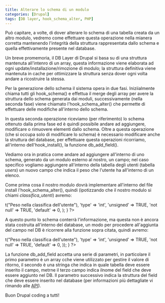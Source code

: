 ```yaml
---
title: Alterare lo schema di un modulo
categories: [Drupal]
tags: [DB layer, hook_schema_alter, PHP]
---
```

Può capitare, a volte, di dover alterare lo schema di una tabella creata da un altro modulo, vedremo come effettuare questa operazione nella mianera corretta mantenendo l'integrità della struttura rappresentata dallo schema e quella effettivamente presente nel database.
<!--break-->
Un breve promemoria, il DB Layer di Drupal si basa su di una struttura mantenuta all'intenro di un array, questa informazione viene elaborata ad ogni update/installazione/rimozione di modulo; la struttura definitiva viene mantenuta in cache per ottimizzare la struttura senza dover ogni volta andare a ricostruire la stessa.

Per la generazione dello schema il sistema opera in due fasi. Iniziialmente chiama tutti gli hook_schema() e effettua il merge degli array per avere la struttura dello schema generata dai moduli, successivamente (nella seconda fase) viene chiamato l'hook_schema_alter() che permette di effettuare delle modifiche all'interno dello schema.

In questa seconda operazione riceviamo (per riferimento) lo schema ottenuto dalla prima fase ed è quindi possibile andare ad aggiungere, modificare o rimuovere elementi dallo schema. Oltre a questa operazione (che si occupa solo di modificare lo schema) è necessario modificare anche la struttura del database, per effettuare questa operazioni ricorriamo, all'interno dell'hook_install(), la funzione db_add_field().

Vediamo ora in pratica come andare ad aggiungere all'interno di uno schema, generato da un modulo esterno al nostro, un campo; nel caso specifico vogliamo aggiungere all'interno della tabella degli utenti (tabella _users_) un nuovo campo che indica il peso che l'utente ha all'interno di un elenco.

Come prima cosa il nostro modulo dovrà implementare all'interno del file install l'hook_schema_alter(), quindi (ipotizzando che il nostro modulo si chiami _classifica_utenti_) avremo:
<?php
/**
 * Implementation of hook_schema_alter().
 */
function classifica_utenti_schema_alter(&$schema) {
  $schema['users']['fields']['classifica'] = array(
    'description' => t("Peso nella classifica dell'utente"),
    'type'        => 'int',
    'unsigned'    => TRUE,
    'not null'    => TRUE,
    'default'     => 0,
  );
}
?>
A questo punto lo schema conterrà l'informazione, ma questa non è ancora stata costruita all'interno del database, un modo per procedere all'aggiunta del campo nel DB è ricorrere alla funzione sopra citata, quindi avremo:
<?php
/**
 * Implementation of hook_install().
 */
function classifica_utenti_install() {
  $ret = array();
  db_add_field($ret, 'users', 'classifica', array(
    'description' => t("Peso nella classifica dell'utente"),
    'type'        => 'int',
    'unsigned'    => TRUE,
    'not null'    => TRUE,
    'default'     => 0,
  ));
}
?>
La funzione db_add_field accetta una serie di parametri, in particolare il primo parametro è un array cche viene utilizzato per gestire il valore di ritorno, il secondo è una stringa che indica in quale tabella deve essere inserito il campo, metrne il terzo campo indica ilnome del field che deve essere aggiunto nel DB.
Il parametro successivo indica la struttura del field che deve essere inserito nel database (per informazioni più dettagliate vi rimando alle <a href="http://api.drupal.org/api/functions/db_add_field/6">API</a>).

Buon Drupal coding a tutti!